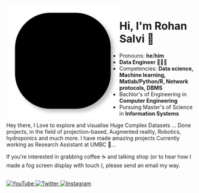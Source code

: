 <br />

<img src="lines.svg" align="left" width="300" />

# Hi, I'm Rohan Salvi 👋
- Pronouns: **he**/**him**
- **Data Engineer 👨🏻‍💻** 
- Competencies: **Data science, Machine learning, Matlab/Python/R, Network protocols, DBMS**
- Bachlor's of Engineering in **Computer Engineering**
- Pursuing Master's of Science in **Information Systems**


Hey there, I Love to explore and visualise Huge Complex Datasets ...
Done projects, in the field of projection-based, Augmented reality, Robotics, hydroponics and much more.
I have made amazing projects
Currently working as Research Assistant at UMBC 🐾...


If you’re interested in grabbing coffee ☕️ and talking shop (or to hear how I made a fog screen display with touch ), please send an email my way.
<br />


<br />

<a href="https://www.youtube.com/channel/UCX8dtHT7owIgg3JzTff1OBg/">
    <img src="https://imgur.com/PMRCsrH.png" width="40" height="40" alt="YouTube">
  </a>

<a href="https://twitter.com/C4Nuke">
    <img src="https://imgur.com/6UKZXAM.png" width="40" height="40" alt="Twitter">
</a>

<a href="https://www.instagram.com/salvi_rohan_/">
    <img src="https://i.imgur.com/OWdUupI.png" width="40" height="40" alt="Instagram">
  </a>
